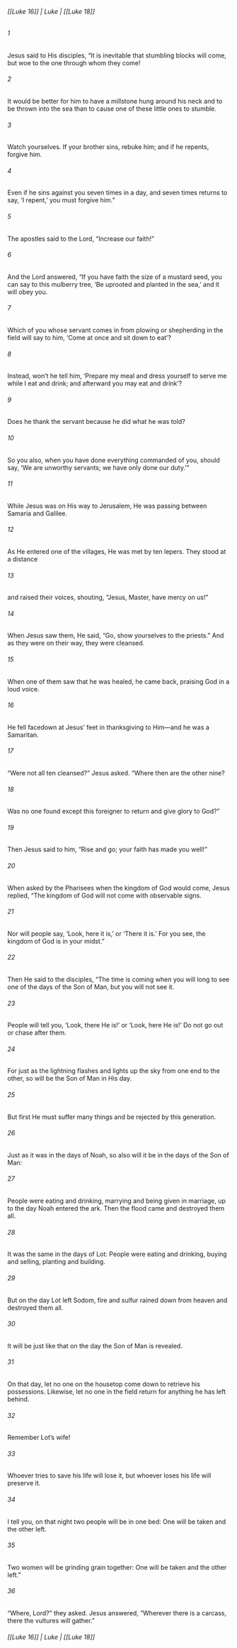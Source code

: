 ###### [[Luke 16]] | Luke | [[Luke 18]]

###### 1
Jesus said to His disciples, “It is inevitable that stumbling blocks will come, but woe to the one through whom they come!
###### 2
It would be better for him to have a millstone hung around his neck and to be thrown into the sea than to cause one of these little ones to stumble.
###### 3
Watch yourselves. If your brother sins, rebuke him; and if he repents, forgive him.
###### 4
Even if he sins against you seven times in a day, and seven times returns to say, ‘I repent,’ you must forgive him.”
###### 5
The apostles said to the Lord, “Increase our faith!”
###### 6
And the Lord answered, “If you have faith the size of a mustard seed, you can say to this mulberry tree, ‘Be uprooted and planted in the sea,’ and it will obey you.
###### 7
Which of you whose servant comes in from plowing or shepherding in the field will say to him, ‘Come at once and sit down to eat’?
###### 8
Instead, won’t he tell him, ‘Prepare my meal and dress yourself to serve me while I eat and drink; and afterward you may eat and drink’?
###### 9
Does he thank the servant because he did what he was told?
###### 10
So you also, when you have done everything commanded of you, should say, ‘We are unworthy servants; we have only done our duty.’”
###### 11
While Jesus was on His way to Jerusalem, He was passing between Samaria and Galilee.
###### 12
As He entered one of the villages, He was met by ten lepers. They stood at a distance
###### 13
and raised their voices, shouting, “Jesus, Master, have mercy on us!”
###### 14
When Jesus saw them, He said, “Go, show yourselves to the priests.” And as they were on their way, they were cleansed.
###### 15
When one of them saw that he was healed, he came back, praising God in a loud voice.
###### 16
He fell facedown at Jesus’ feet in thanksgiving to Him—and he was a Samaritan.
###### 17
“Were not all ten cleansed?” Jesus asked. “Where then are the other nine?
###### 18
Was no one found except this foreigner to return and give glory to God?”
###### 19
Then Jesus said to him, “Rise and go; your faith has made you well!”
###### 20
When asked by the Pharisees when the kingdom of God would come, Jesus replied, “The kingdom of God will not come with observable signs.
###### 21
Nor will people say, ‘Look, here it is,’ or ‘There it is.’ For you see, the kingdom of God is in your midst.”
###### 22
Then He said to the disciples, “The time is coming when you will long to see one of the days of the Son of Man, but you will not see it.
###### 23
People will tell you, ‘Look, there He is!’ or ‘Look, here He is!’ Do not go out or chase after them.
###### 24
For just as the lightning flashes and lights up the sky from one end to the other, so will be the Son of Man in His day.
###### 25
But first He must suffer many things and be rejected by this generation.
###### 26
Just as it was in the days of Noah, so also will it be in the days of the Son of Man:
###### 27
People were eating and drinking, marrying and being given in marriage, up to the day Noah entered the ark. Then the flood came and destroyed them all.
###### 28
It was the same in the days of Lot: People were eating and drinking, buying and selling, planting and building.
###### 29
But on the day Lot left Sodom, fire and sulfur rained down from heaven and destroyed them all.
###### 30
It will be just like that on the day the Son of Man is revealed.
###### 31
On that day, let no one on the housetop come down to retrieve his possessions. Likewise, let no one in the field return for anything he has left behind.
###### 32
Remember Lot’s wife!
###### 33
Whoever tries to save his life will lose it, but whoever loses his life will preserve it.
###### 34
I tell you, on that night two people will be in one bed: One will be taken and the other left.
###### 35
Two women will be grinding grain together: One will be taken and the other left.”
###### 36
“Where, Lord?” they asked. Jesus answered, “Wherever there is a carcass, there the vultures will gather.”

###### [[Luke 16]] | Luke | [[Luke 18]]
